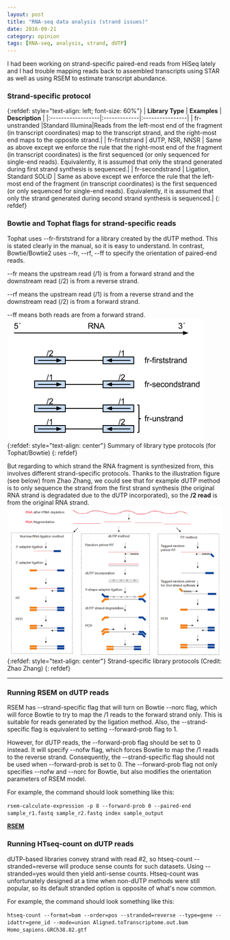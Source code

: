 ```yaml
---
layout: post
title: "RNA-seq data analysis (strand issues)"
date: 2016-09-21
category: opinion
tags: [RNA-seq, analysis, strand, dUTP]
---
```


I had been working on strand-specific paired-end reads from HiSeq lately and I had trouble mapping reads back to assembled transcripts using STAR as well as using RSEM to estimate transcript abundance. 

<!--more-->

### Strand-specific protocol

{:refdef: style="text-align: left; font-size: 60%"}
| __Library Type__  | __Examples__ | __Description__ |
|:------------------|:-------------|:----------------|
| fr-unstranded |Standard Illumina|Reads from the left-most end of the fragment (in transcript coordinates) map to the transcript strand, and the right-most end maps to the opposite strand.|
| fr-firststrand | dUTP, NSR, NNSR | Same as above except we enforce the rule that the right-most end of the fragment (in transcript coordinates) is the first sequenced (or only sequenced for single-end reads). Equivalently, it is assumed that only the strand generated during first strand synthesis is sequenced.|
| fr-secondstrand | Ligation, Standard SOLiD | Same as above except we enforce the rule that the left-most end of the fragment (in transcript coordinates) is the first sequenced (or only sequenced for single-end reads). Equivalently, it is assumed that only the strand generated during second strand synthesis is sequenced.|
{: refdef}


### Bowtie and Tophat flags for strand-specific reads

Tophat uses --fr-firststrand for a library created by the dUTP method. This is stated clearly in the manual, so it is easy to understand. In contrast, Bowtie/Bowtie2 uses --fr, --rf, --ff to specify the orientation of paired-end reads.

--fr means the upstream read (/1) is from a forward strand and the downstream read (/2) is from a reverse strand.

--rf means the upstream read (/1) is from a reverse strand and the downstream read (/2) is from a forward strand.

--ff means both reads are from a forward strand.
![center](/figures/2016-09-21-RNA-seq-strand-issue/pe-orient.png) 
{:refdef: style="text-align: center"}
Summary of library type protocols (for Tophat/Bowtie)
{: refdef}

But regarding to which strand the RNA fragment is synthesized from, this involves different strand-specific protocols. Thanks to the illustration figure (see below) from Zhao Zhang, we could see that for example dUTP method is to only sequence the strand from the first strand synthesis (the original RNA strand is  degradated due to the dUTP incorporated), so the **/2 read** is from the original RNA strand.
![center](/figures/2016-09-21-RNA-seq-strand-issue/strand.png) 
{:refdef: style="text-align: center"}
Strand-specific library protocols (Credit: Zhao Zhang)
{: refdef}


***

### Running RSEM on dUTP reads

RSEM has --strand-specific flag that will turn on Bowtie --norc flag, which will force Bowtie to try to map the /1 reads to the forward strand only. This is suitable for reads generated by the ligation method. Also, the --strand-specific flag is equivalent to setting --forward-prob flag to 1.

However, for dUTP reads, the --forward-prob flag should be set to 0 instead. It will specify --nofw flag, which forces Bowtie to map the /1 reads to the reverse strand. Consequently, the --strand-specific flag should not be used when --forward-prob is set to 0. The --forward-prob flag not only specifies --nofw and --norc for Bowtie, but also modifies the orientation parameters of RSEM model.

For example, the command should look something like this:

`rsem-calculate-expression -p 8 --forward-prob 0 --paired-end sample_r1.fastq sample_r2.fastq index sample_output`

[**RSEM**](http://likit.github.io/running-bowtiebowtie2-rsem-and-tophat-on-dutp-strand-specific-reads.html "RNA-Seq by Expectation-Maximization")

### Running HTseq-count on dUTP reads

dUTP-based libraries convey strand with read #2, so htseq-count --stranded=reverse will produce sense counts for such datasets. Using --stranded=yes would then yield anti-sense counts. Htseq-count was unfortunately designed at a time when non-dUTP methods were still popular, so its default stranded option is opposite of what's now common.

For example, the command should look something like this:

`htseq-count --format=bam --order=pos --stranded=reverse --type=gene --idattr=gene_id --mode=union Aligned.toTranscriptome.out.bam Homo_sapiens.GRCh38.82.gtf`
